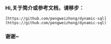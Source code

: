### Hi,关于简介或参考文档，请移步：

    [https://github.com/pengweizhong/dynamic-sql](https://github.com/pengweizhong/dynamic-sql)
    
### 谢谢~    